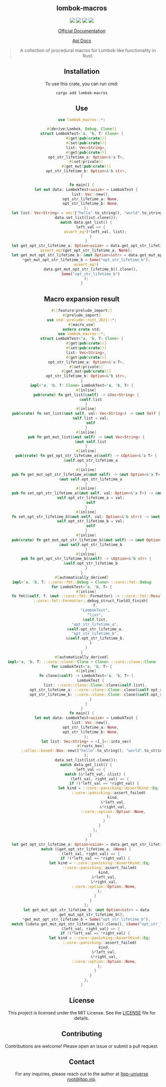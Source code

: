 <center>

## lombok-macros

[![](https://img.shields.io/crates/v/lombok-macros.svg)](https://crates.io/crates/lombok-macros)
[![](https://docs.rs/lombok-macros/badge.svg)](https://docs.rs/lombok-macros)
[![](https://github.com/ltpp-universe/lombok-macros/workflows/Rust/badge.svg)](https://github.com/ltpp-universe/lombok-macros/actions?query=workflow:Rust)
[![](https://img.shields.io/crates/l/lombok-macros.svg)](./LICENSE)

<center>

[Official Documentation](https://docs.ltpp.vip/lombok-macros/)

[Api Docs](https://docs.rs/lombok-macros/latest/lombok_macros/)

> A collection of procedural macros for Lombok-like functionality in Rust.

## Installation

To use this crate, you can run cmd:

```shell
cargo add lombok-macros
```

## Use

```rust
use lombok_macros::*;

#[derive(Lombok, Debug, Clone)]
struct LombokTest<'a, 'b, T: Clone> {
    #[get(pub(crate))]
    #[set(pub(crate))]
    list: Vec<String>,
    #[get(pub(crate))]
    opt_str_lifetime_a: Option<&'a T>,
    #[set(private)]
    #[get_mut(pub(crate))]
    opt_str_lifetime_b: Option<&'b str>,
}

fn main() {
    let mut data: LombokTest<usize> = LombokTest {
        list: Vec::new(),
        opt_str_lifetime_a: None,
        opt_str_lifetime_b: None,
    };
    let list: Vec<String> = vec!["hello".to_string(), "world".to_string()];
    data.set_list(list.clone());
    match data.get_list() {
        left_val => {
            assert_eq!(*left_val, list);
        }
    }
    let get_opt_str_lifetime_a: Option<usize> = data.get_opt_str_lifetime_a().cloned();
    assert_eq!(get_opt_str_lifetime_a, None);
    let get_mut_opt_str_lifetime_b: &mut Option<&str> = data.get_mut_opt_str_lifetime_b();
    *get_mut_opt_str_lifetime_b = Some("opt_str_lifetime_b");
    assert_eq!(
        data.get_mut_opt_str_lifetime_b().clone(),
        Some("opt_str_lifetime_b")
    );
}
```

## Macro expansion result

```rs
#![feature(prelude_import)]
#[prelude_import]
use std::prelude::rust_2021::*;
#[macro_use]
extern crate std;
use lombok_macros::*;
struct LombokTest<'a, 'b, T: Clone> {
    #[get(pub(crate))]
    #[set(pub(crate))]
    list: Vec<String>,
    #[get(pub(crate))]
    opt_str_lifetime_a: Option<&'a T>,
    #[set(private)]
    #[get_mut(pub(crate))]
    opt_str_lifetime_b: Option<&'b str>,
}
impl<'a, 'b, T: Clone> LombokTest<'a, 'b, T> {
    #[inline]
    pub(crate) fn get_list(&self) -> &Vec<String> {
        &self.list
    }
    #[inline]
    pub(crate) fn set_list(&mut self, val: Vec<String>) -> &mut Self {
        self.list = val;
        self
    }
    #[inline]
    pub fn get_mut_list(&mut self) -> &mut Vec<String> {
        &mut self.list
    }
    #[inline]
    pub(crate) fn get_opt_str_lifetime_a(&self) -> &Option<&'a T> {
        &self.opt_str_lifetime_a
    }
    #[inline]
    pub fn get_mut_opt_str_lifetime_a(&mut self) -> &mut Option<&'a T> {
        &mut self.opt_str_lifetime_a
    }
    #[inline]
    pub fn set_opt_str_lifetime_a(&mut self, val: Option<&'a T>) -> &mut Self {
        self.opt_str_lifetime_a = val;
        self
    }
    #[inline]
    fn set_opt_str_lifetime_b(&mut self, val: Option<&'b str>) -> &mut Self {
        self.opt_str_lifetime_b = val;
        self
    }
    #[inline]
    pub(crate) fn get_mut_opt_str_lifetime_b(&mut self) -> &mut Option<&'b str> {
        &mut self.opt_str_lifetime_b
    }
    #[inline]
    pub fn get_opt_str_lifetime_b(&self) -> &Option<&'b str> {
        &self.opt_str_lifetime_b
    }
}
#[automatically_derived]
impl<'a, 'b, T: ::core::fmt::Debug + Clone> ::core::fmt::Debug
for LombokTest<'a, 'b, T> {
    #[inline]
    fn fmt(&self, f: &mut ::core::fmt::Formatter) -> ::core::fmt::Result {
        ::core::fmt::Formatter::debug_struct_field3_finish(
            f,
            "LombokTest",
            "list",
            &self.list,
            "opt_str_lifetime_a",
            &self.opt_str_lifetime_a,
            "opt_str_lifetime_b",
            &&self.opt_str_lifetime_b,
        )
    }
}
#[automatically_derived]
impl<'a, 'b, T: ::core::clone::Clone + Clone> ::core::clone::Clone
for LombokTest<'a, 'b, T> {
    #[inline]
    fn clone(&self) -> LombokTest<'a, 'b, T> {
        LombokTest {
            list: ::core::clone::Clone::clone(&self.list),
            opt_str_lifetime_a: ::core::clone::Clone::clone(&self.opt_str_lifetime_a),
            opt_str_lifetime_b: ::core::clone::Clone::clone(&self.opt_str_lifetime_b),
        }
    }
}
fn main() {
    let mut data: LombokTest<usize> = LombokTest {
        list: Vec::new(),
        opt_str_lifetime_a: None,
        opt_str_lifetime_b: None,
    };
    let list: Vec<String> = <[_]>::into_vec(
        #[rustc_box]
        ::alloc::boxed::Box::new(["hello".to_string(), "world".to_string()]),
    );
    data.set_list(list.clone());
    match data.get_list() {
        left_val => {
            match (&*left_val, &list) {
                (left_val, right_val) => {
                    if !(*left_val == *right_val) {
                        let kind = ::core::panicking::AssertKind::Eq;
                        ::core::panicking::assert_failed(
                            kind,
                            &*left_val,
                            &*right_val,
                            ::core::option::Option::None,
                        );
                    }
                }
            };
        }
    }
    let get_opt_str_lifetime_a: Option<usize> = data.get_opt_str_lifetime_a().cloned();
    match (&get_opt_str_lifetime_a, &None) {
        (left_val, right_val) => {
            if !(*left_val == *right_val) {
                let kind = ::core::panicking::AssertKind::Eq;
                ::core::panicking::assert_failed(
                    kind,
                    &*left_val,
                    &*right_val,
                    ::core::option::Option::None,
                );
            }
        }
    };
    let get_mut_opt_str_lifetime_b: &mut Option<&str> = data
        .get_mut_opt_str_lifetime_b();
    *get_mut_opt_str_lifetime_b = Some("opt_str_lifetime_b");
    match (&data.get_mut_opt_str_lifetime_b().clone(), &Some("opt_str_lifetime_b")) {
        (left_val, right_val) => {
            if !(*left_val == *right_val) {
                let kind = ::core::panicking::AssertKind::Eq;
                ::core::panicking::assert_failed(
                    kind,
                    &*left_val,
                    &*right_val,
                    ::core::option::Option::None,
                );
            }
        }
    };
}
```

## License

This project is licensed under the MIT License. See the [LICENSE](LICENSE) file for details.

## Contributing

Contributions are welcome! Please open an issue or submit a pull request.

## Contact

For any inquiries, please reach out to the author at [ltpp-universe <root@ltpp.vip>](mailto:root@ltpp.vip).

